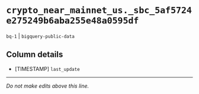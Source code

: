 # `crypto_near_mainnet_us._sbc_5af5724e275249b6aba255e48a0595df`
`bq-1` | `bigquery-public-data`

## Column details
* [TIMESTAMP] `last_update`

-------------------------------------------------------------------------------
*Do not make edits above this line.*
